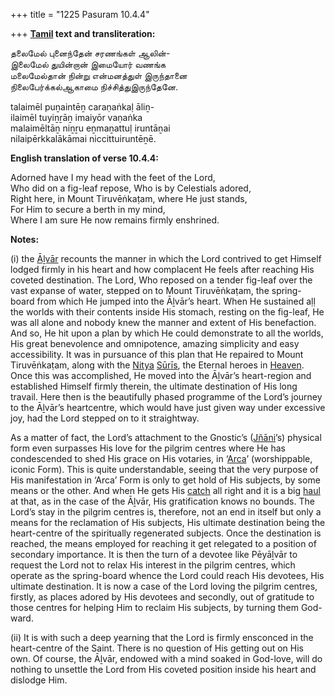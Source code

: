 +++
title = "1225 Pasuram 10.4.4"

+++
**[Tamil](/definition/tamil#history "show Tamil definitions") text and transliteration:**

தலைமேல் புனைந்தேன் சரணங்கள் ஆலின்-  
இலைமேல் துயின்றான் இமையோர் வணங்க  
மலைமேல்தான் நின்று என்மனத்துள் இருந்தானை  
நிலைபேர்க்கல்ஆகாமை நிச்சித்துஇருந்தேனே.

talaimēl puṉaintēṉ caraṇaṅkaḷ āliṉ-  
ilaimēl tuyiṉṟāṉ imaiyōr vaṇaṅka  
malaimēltāṉ niṉṟu eṉmaṉattuḷ iruntāṉai  
nilaipērkkalākāmai niccittuiruntēṉē.

**English translation of verse 10.4.4:**

Adorned have I my head with the feet of the Lord,  
Who did on a fig-leaf repose, Who is by Celestials adored,  
Right here, in Mount Tiruvēṅkaṭam, where He just stands,  
For Him to secure a berth in my mind,  
Where I am sure He now remains firmly enshrined.

**Notes:**

\(i\) the [Āḻvār](/definition/aḻvar#vaishnavism "show Āḻvār definitions") recounts the manner in which the Lord contrived to get Himself lodged firmly in his heart and how complacent He feels after reaching His coveted destination. The Lord, Who reposed on a tender fig-leaf over the vast expanse of water, stepped on to Mount Tiruvēṅkaṭam, the spring-board from which He jumped into the Āḻvār’s heart. When He sustained aḷḷ the worlds with their contents inside His stomach, resting on the fig-leaf, He was all alone and nobody knew the manner and extent of His benefaction. And so, He hit upon a plan by which He could demonstrate to all the worlds, His great benevolence and omnipotence, amazing simplicity and easy accessibility. It was in pursuance of this plan that He repaired to Mount Tiruvēṅkaṭam, along with the [Nitya](/definition/nitya#vaishnavism "show Nitya definitions") [Sūrīs](/definition/suri#history "show Sūrīs definitions"), the Eternal heroes in [Heaven](/definition/heaven#history "show Heaven definitions"). Once this was accomplished, He moved into the Āḻvār’s heart-region and established Himself firmly therein, the ultimate destination of His long travail. Here then is the beautifully phased programme of the Lord’s journey to the Āḻvār’s heartcentre, which would have just given way under excessive joy, had the Lord stepped on to it straightway.

As a matter of fact, the Lord’s attachment to the Gnostic’s ([Jñāni](/definition/jnanin#vaishnavism "show Jñāni definitions")’s) physical form even surpasses His love for the pilgrim centres where He has condescended to shed His grace on His votaries, in ‘[Arca](/definition/arca#history "show Arca definitions")’ (worshippable, iconic Form). This is quite understandable, seeing that the very purpose of His manifestation in ‘Arca’ Form is only to get hold of His subjects, by some means or the other. And when He gets His [catch](/definition/catching#history "show catch definitions") all right and it is a big [haul](/definition/haul#history "show haul definitions") at that, as in the case of the Āḻvār, His gratification knows no bounds. The Lord’s stay in the pilgrim centres is, therefore, not an end in itself but only a means for the reclamation of His subjects, His ultimate destination being the heart-centre of the spiritually regenerated subjects. Once the destination is reached, the means employed for reaching it get relegated to a position of secondary importance. It is then the turn of a devotee like Pēyāḻvār to request the Lord not to relax His interest in the pilgrim centres, which operate as the spring-board whence the Lord could reach His devotees, His ultimate destination. It is now a case of the Lord loving the pilgrim centres, firstly, as places adored by His devotees and secondly, out of gratitude to those centres for helping Him to reclaim His subjects, by turning them God-ward.

\(ii\) It is with such a deep yearning that the Lord is firmly ensconced in the heart-centre of the Saint. There is no question of His getting out on His own. Of course, the Āḻvār, endowed with a mind soaked in God-love, will do nothing to unsettle the Lord from His coveted position inside his heart and dislodge Him.


